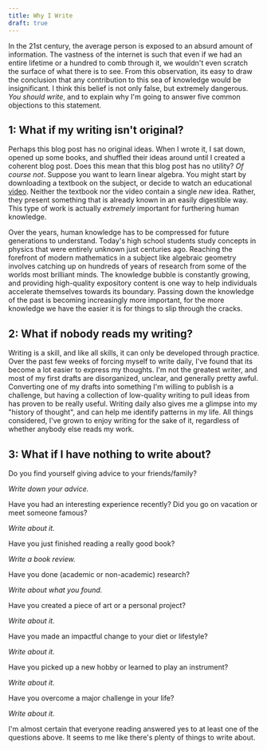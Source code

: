 ```yaml
---
title: Why I Write
draft: true
---
```


In the 21st century, the average person is exposed to an absurd amount of information. The vastness of the internet is such that even if we had an entire lifetime or a hundred to comb through it, we wouldn't even scratch the surface of what there is to see. From this observation, its easy to draw the conclusion that any contribution to this sea of knowledge would be insignificant. I think this belief is not only false, but extremely dangerous. *You should write*, and to explain why I'm going to answer five common objections to this statement.

## 1: What if my writing isn't original?

Perhaps this blog post has no original ideas. When I wrote it, I sat down, opened up some books, and shuffled their ideas around until I created a coherent blog post. Does this mean that this blog post has no utility? *Of course not*. Suppose you want to learn linear algebra. You might start by downloading a textbook on the subject, or decide to watch an educational [video](https://www.youtube.com/watch?v=fNk_zzaMoSs). Neither the textbook nor the video contain a single *new* idea. Rather, they present something that is already known in an easily digestible way. This type of work is actually *extremely* important for furthering human knowledge.

Over the years, human knowledge has to be compressed for future generations to understand. Today's high school students study concepts in physics that were entirely unknown just centuries ago. Reaching the forefront of modern mathematics in a subject like algebraic geometry involves catching up on hundreds of years of research from some of the worlds most brilliant minds. The knowledge bubble is constantly growing, and providing high-quality expository content is one way to help individuals accelerate themselves towards its boundary. Passing down the knowledge of the past is becoming increasingly more important, for the more knowledge we have the easier it is for things to slip through the cracks.

## 2: What if nobody reads my writing?

Writing is a skill, and like all skills, it can only be developed through practice. Over the past few weeks of forcing myself to write daily, I've found that its become a lot easier to express my thoughts. I'm not the greatest writer, and most of my first drafts are disorganized, unclear, and generally pretty awful. Converting one of my drafts into something I'm willing to publish is a challenge, but having a collection of low-quality writing to pull ideas from has proven to be really useful. Writing daily also gives me a glimpse into my "history of thought", and can help me identify patterns in my life. All things considered, I've grown to enjoy writing for the sake of it, regardless of whether anybody else reads my work.

## 3: What if I have nothing to write about?

Do you find yourself giving advice to your friends/family?

*Write down your advice.*

Have you had an interesting experience recently? Did you go on vacation or meet someone famous?

*Write about it.*

Have you just finished reading a really good book?

*Write a book review.*

Have you done (academic or non-academic) research?

*Write about what you found.*

Have you created a piece of art or a personal project?

*Write about it.*

Have you made an impactful change to your diet or lifestyle?

*Write about it.*

Have you picked up a new hobby or learned to play an instrument?

*Write about it.*

Have you overcome a major challenge in your life?

*Write about it.*

I'm almost certain that everyone reading answered yes to at least one of the questions above. It seems to me like there's plenty of things to write about.
